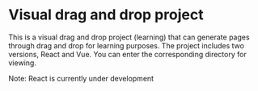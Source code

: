 # Visual drag and drop project

This is a visual drag and drop project (learning) that can generate pages through drag and drop for learning purposes. The project includes two versions, React and Vue. You can enter the corresponding directory for viewing.

Note: React is currently under development
